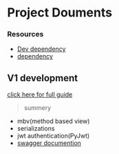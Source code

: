 # Project Douments

### Resources

-   [Dev dependency](./requirements/dev.txt)
-   [dependency](./requirements/v1.txt)

## V1 development

[click here for full guide](./tools/docs/v1.md)

> summery

-   mbv(method based view)
-   serializations
-   jwt authentication(PyJwt)
-   [swagger documention](./tools/docs/v1.md#swagger)
